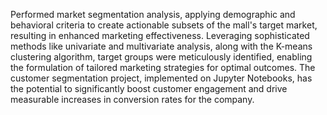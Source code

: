 Performed market segmentation analysis, applying demographic and behavioral criteria to create actionable subsets of the mall's target market, resulting in enhanced marketing effectiveness. Leveraging sophisticated methods like univariate and multivariate analysis, along with the K-means clustering algorithm, target groups were meticulously identified, enabling the formulation of tailored marketing strategies for optimal outcomes. The customer segmentation project, implemented on Jupyter Notebooks, has the potential to significantly boost customer engagement and drive measurable increases in conversion rates for the company.
